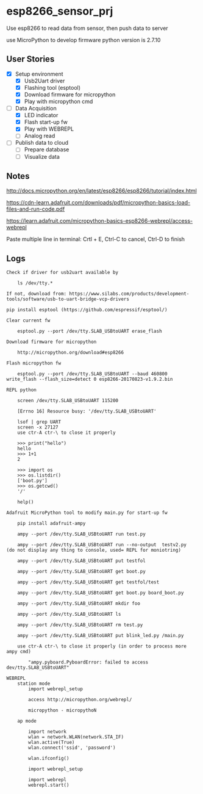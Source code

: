 # esp8266_sensor_prj

Use esp8266 to read data from sensor, then push data to server

use MicroPython to develop firmware
python version is 2.7.10


## User Stories

* [x] Setup environment
	* [x] Usb2Uart driver
	* [x] Flashing tool (esptool)
	* [x] Download firmware for micropython
	* [x] Play with micropython cmd

* [ ] Data Acquisition
	* [x] LED indicator
	* [x] Flash start-up fw
	* [x] Play with WEBREPL
	* [ ] Analog read

* [ ] Publish data to cloud
	* [ ] Prepare database
	* [ ] Visualize data

## Notes
http://docs.micropython.org/en/latest/esp8266/esp8266/tutorial/index.html

https://cdn-learn.adafruit.com/downloads/pdf/micropython-basics-load-files-and-run-code.pdf

https://learn.adafruit.com/micropython-basics-esp8266-webrepl/access-webrepl

Paste multiple line in terminal: Crtl + E,  Ctrl-C to cancel, Ctrl-D to finish

## Logs
	Check if driver for usb2uart available by

		ls /dev/tty.*

	If not, download from: https://www.silabs.com/products/development-tools/software/usb-to-uart-bridge-vcp-drivers

	pip install esptool	(https://github.com/espressif/esptool/)

	Clear current fw

		esptool.py --port /dev/tty.SLAB_USBtoUART erase_flash

	Download firmware for micropython

		http://micropython.org/download#esp8266

	Flash micropython fw

		esptool.py --port /dev/tty.SLAB_USBtoUART --baud 460800 write_flash --flash_size=detect 0 esp8266-20170823-v1.9.2.bin

	REPL python

		screen /dev/tty.SLAB_USBtoUART 115200

		[Errno 16] Resource busy: '/dev/tty.SLAB_USBtoUART'

		lsof | grep UART
		screen -x 27127
		use ctr-A ctr-\ to close it properly

		>>> print("hello")
		hello
		>>> 1+1
		2

		>>> import os
		>>> os.listdir()
		['boot.py']
		>>> os.getcwd()
		'/'

		help()

	Adafruit MicroPython tool to modify main.py for start-up fw

		pip install adafruit-ampy

		ampy --port /dev/tty.SLAB_USBtoUART run test.py

		ampy --port /dev/tty.SLAB_USBtoUART run --no-output  testv2.py 	(do not display any thing to console, used= REPL for moniotring)

		ampy --port /dev/tty.SLAB_USBtoUART put testfol

		ampy --port /dev/tty.SLAB_USBtoUART get boot.py

		ampy --port /dev/tty.SLAB_USBtoUART get testfol/test

		ampy --port /dev/tty.SLAB_USBtoUART get boot.py board_boot.py

		ampy --port /dev/tty.SLAB_USBtoUART mkdir foo

		ampy --port /dev/tty.SLAB_USBtoUART ls

		ampy --port /dev/tty.SLAB_USBtoUART rm test.py

		ampy --port /dev/tty.SLAB_USBtoUART put blink_led.py /main.py

		use ctr-A ctr-\ to close it properly (in order to process more ampy cmd)

			"ampy.pyboard.PyboardError: failed to access dev/tty.SLAB_USBtoUART"

	WEBREPL
		station mode
			import webrepl_setup

			access http://micropython.org/webrepl/

			micropython - micropythoN

		ap mode

			import network
			wlan = network.WLAN(network.STA_IF)
			wlan.active(True)
			wlan.connect('ssid', 'password')

			wlan.ifconfig()

			import webrepl_setup

			import webrepl
			webrepl.start()


